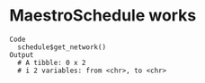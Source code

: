 # MaestroSchedule works

    Code
      schedule$get_network()
    Output
      # A tibble: 0 x 2
      # i 2 variables: from <chr>, to <chr>

